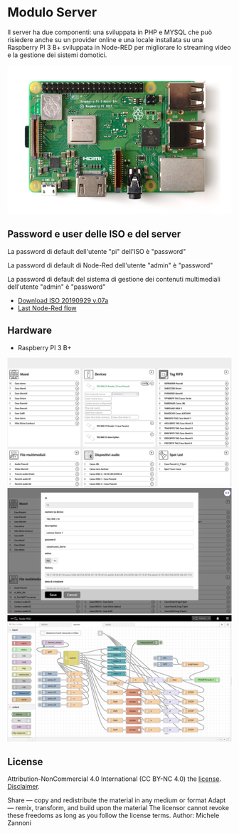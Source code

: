 # Modulo Server

Il server ha due componenti: una sviluppata in PHP e MYSQL che può risiedere anche su un provider online e una locale installata su una Raspberry PI 3 B+ sviluppata in Node-RED per migliorare lo streaming video e la gestione dei sistemi domotici.

![Raspberry PI 3 B+ photo by Gareth Halfacree](img/1600px-Raspberry_Pi_3_B+.png)

## Password e user delle ISO e del server
La password di default dell'utente "pi" dell'ISO è "password"

La password di default di Node-Red dell'utente "admin" è "password"

La password di default del sistema di gestione dei contenuti multimediali dell'utente "admin" è "password"

- [Download ISO 20190929 v.07a](https://www.dropbox.com/s/mdmm8pqs013waee/20190929_Iso_base_CCM.img.zip?dl=0)
- [Last Node-Red flow](node-red/flows_casamuseorpi.json)

## Hardware

- Raspberry PI 3 B+

![Server Web UI](img/server_UI_01.jpg)
![Server Web UI](img/server_UI_02.png)
![Server Web UI](img/server_UI_03.png)

## License

Attribution-NonCommercial 4.0 International (CC BY-NC 4.0)
the  [license](https://creativecommons.org/licenses/by-nc/4.0/legalcode). [Disclaimer](https://creativecommons.org/licenses/by-nc/4.0/#).

Share — copy and redistribute the material in any medium or format
Adapt — remix, transform, and build upon the material
The licensor cannot revoke these freedoms as long as you follow the license terms.
Author: Michele Zannoni
